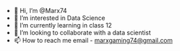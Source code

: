 - 👋 Hi, I’m @Marx74
- 👀 I’m interested in Data Science 
- 🌱 I’m currently learning in class 12
- 💞️ I’m looking to collaborate with a data scientist 
- 📫 How to reach me email - marxgaming74@gmail.com

<!---
Marx74/Marx74 is a ✨ special ✨ repository because its `README.md` (this file) appears on your GitHub profile.
You can click the Preview link to take a look at your changes.
--->
